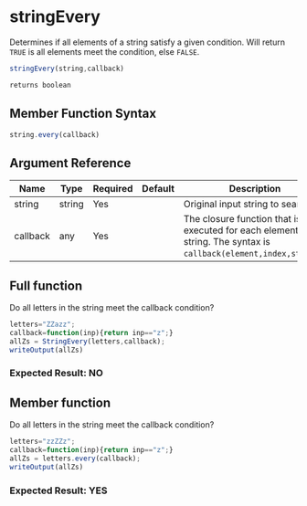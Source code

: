 # stringEvery

Determines if all elements of a string satisfy a given condition. Will return `TRUE` is all elements meet the condition, else `FALSE`.

```javascript
stringEvery(string,callback)
```

```javascript
returns boolean
```

## Member Function Syntax

```javascript
string.every(callback)
```

## Argument Reference

| Name | Type | Required | Default | Description |
| --- | --- | --- | --- | --- |
| string | string | Yes |  | Original input string to search. |
| callback | any | Yes |  | The closure function that is executed for each element in the string. The syntax is `callback(element,index,string)`. |

## Full function

Do all letters in the string meet the callback condition?

```javascript
letters="ZZazz";
callback=function(inp){return inp=="z";}
allZs = StringEvery(letters,callback);
writeOutput(allZs)
```

### Expected Result: NO

## Member function

Do all letters in the string meet the callback condition?

```javascript
letters="zzZZz";
callback=function(inp){return inp=="z";}
allZs = letters.every(callback);
writeOutput(allZs)
```

### Expected Result: YES
